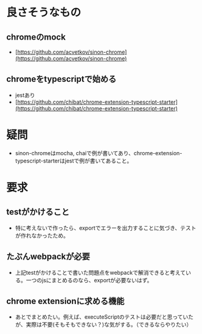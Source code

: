 # 良さそうなもの
## chromeのmock
- [https://github.com/acvetkov/sinon-chrome](https://github.com/acvetkov/sinon-chrome)

## chromeをtypescriptで始める
- jestあり
- [https://github.com/chibat/chrome-extension-typescript-starter](https://github.com/chibat/chrome-extension-typescript-starter)

# 疑問
- sinon-chromeはmocha, chaiで例が書いてあり、chrome-extension-typescript-starterはjestで例が書いてあること。

# 要求
## testがかけること
- 特に考えないで作ったら、exportでエラーを出力することに気づき、テストが作れなかったため。
## たぶんwebpackが必要
- 上記testがかけることで書いた問題点をwebpackで解消できると考えている。一つのjsにまとめるのなら、exportが必要ないはず。
## chrome extensionに求める機能
- あとでまとめたい。例えば、executeScriptのテストは必要だと思っていたが、実際は不要(そもそもできない？)な気がする。（できるならやりたい）